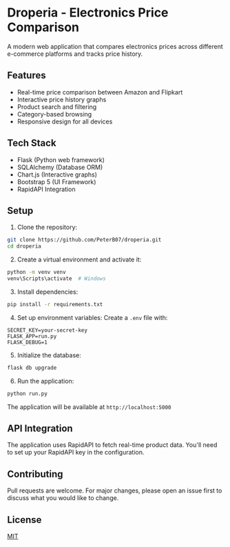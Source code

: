 # Droperia - Electronics Price Comparison

A modern web application that compares electronics prices across different e-commerce platforms and tracks price history.

## Features

- Real-time price comparison between Amazon and Flipkart
- Interactive price history graphs
- Product search and filtering
- Category-based browsing
- Responsive design for all devices

## Tech Stack

- Flask (Python web framework)
- SQLAlchemy (Database ORM)
- Chart.js (Interactive graphs)
- Bootstrap 5 (UI Framework)
- RapidAPI Integration

## Setup

1. Clone the repository:
```bash
git clone https://github.com/PeterB07/droperia.git
cd droperia
```

2. Create a virtual environment and activate it:
```bash
python -m venv venv
venv\Scripts\activate  # Windows
```

3. Install dependencies:
```bash
pip install -r requirements.txt
```

4. Set up environment variables:
Create a `.env` file with:
```
SECRET_KEY=your-secret-key
FLASK_APP=run.py
FLASK_DEBUG=1
```

5. Initialize the database:
```bash
flask db upgrade
```

6. Run the application:
```bash
python run.py
```

The application will be available at `http://localhost:5000`

## API Integration

The application uses RapidAPI to fetch real-time product data. You'll need to set up your RapidAPI key in the configuration.

## Contributing

Pull requests are welcome. For major changes, please open an issue first to discuss what you would like to change.

## License

[MIT](https://choosealicense.com/licenses/mit/)